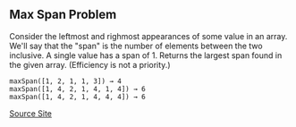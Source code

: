 ## Max Span Problem


Consider the leftmost and righmost appearances of some value in an array. 
We'll say that the "span" is the number of elements between the two inclusive. 
A single value has a span of 1. Returns the largest span found in the given 
array. (Efficiency is not a priority.)

	maxSpan([1, 2, 1, 1, 3]) → 4 
	maxSpan([1, 4, 2, 1, 4, 1, 4]) → 6
	maxSpan([1, 4, 2, 1, 4, 4, 4]) → 6

[Source Site](http://codingbat.com/prob/p189576)
